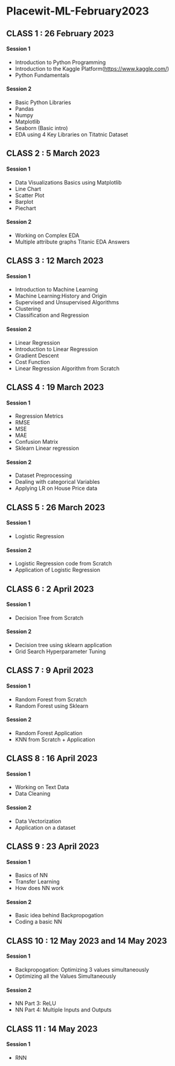 # Placewit-ML-February2023

## CLASS 1 : 26 February 2023

#### Session 1
- Introduction to Python Programming
- Introduction to the Kaggle Platform(https://www.kaggle.com/)
- Python Fundamentals

#### Session 2
- Basic Python Libraries
- Pandas
- Numpy
- Matplotlib
- Seaborn (Basic intro)
- EDA using 4 Key Libraries on Titatnic Dataset


## CLASS 2 : 5 March 2023

#### Session 1
- Data Visualizations Basics using Matplotlib
- Line Chart
- Scatter Plot
- Barplot
- Piechart

#### Session 2
- Working on Complex EDA	
- Multiple attribute graphs
	Titanic EDA Answers

## CLASS 3 : 12 March 2023

#### Session 1
- Introduction to Machine Learning	
- Machine Learning:History and Origin
- Supervised and Unsupervised Algorithms
- Clustering
- Classification and Regression

#### Session 2
- Linear Regression	
- Introduction to Linear Regression
- Gradient Descent
- Cost Function
- Linear Regression Algorithm from Scratch

## CLASS 4 : 19 March 2023

#### Session 1
- Regression Metrics
- RMSE
- MSE
- MAE
- Confusion Matrix
- Sklearn Linear regression 

#### Session 2
- Dataset Preprocessing
- Dealing with categorical Variables
- Applying LR on House Price data

## CLASS 5 : 26 March 2023

#### Session 1
- Logistic Regression

#### Session 2
- Logistic Regression code from Scratch
- Application of Logistic Regression

## CLASS 6 : 2 April 2023

#### Session 1
- Decision Tree from Scratch

#### Session 2
- Decision tree using sklearn application
- Grid Search Hyperparameter Tuning

## CLASS 7 : 9 April 2023

#### Session 1
- Random Forest from Scratch
- Random Forest using Sklearn

#### Session 2
- Random Forest Application
- KNN from Scratch + Application

## CLASS 8 : 16 April 2023

#### Session 1
- Working on Text Data
- Data Cleaning

#### Session 2
- Data Vectorization
- Application on a dataset

## CLASS 9 : 23 April 2023

#### Session 1
- Basics of NN
- Transfer Learning
- How does NN work

#### Session 2
- Basic idea behind Backpropogation
- Coding a basic NN

## CLASS 10 : 12 May 2023 and 14 May 2023

#### Session 1
- Backpropogation: Optimizing 3 values simultaneously
- Optimizing all the Values Simultaneously

#### Session 2
- NN Part 3: ReLU
- NN Part 4: Multiple Inputs and Outputs

## CLASS 11 : 14 May 2023

#### Session 1
- RNN
